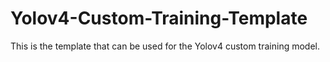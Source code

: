 # Yolov4-Custom-Training-Template
This is the template that can be used for the Yolov4 custom training model.
